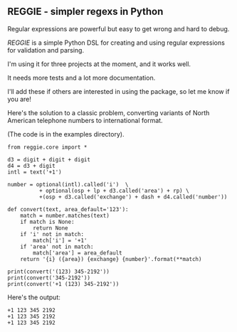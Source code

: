 ## REGGIE - simpler regexs in Python

Regular expressions are powerful but easy to get wrong and hard to debug.

*REGGIE* is a simple Python DSL for creating and using regular expressions for validation and parsing.

I'm using it for three projects at the moment, and it works well.

It needs more tests and a lot more documentation.

I'll add these if others are interested in using the package,
so let me know if you are!

Here's the solution to a classic problem, converting variants of North American
telephone numbers to international format.

(The code is in the examples directory).

    from reggie.core import *
    
    d3 = digit + digit + digit
    d4 = d3 + digit
    intl = text('+1')
    
    number = optional(intl).called('i')  \
              + optional(osp + lp + d3.called('area') + rp) \
              +(osp + d3.called('exchange') + dash + d4.called('number'))
    
    def convert(text, area_default='123'):
        match = number.matches(text)
        if match is None:
            return None
        if 'i' not in match:
            match['i'] = '+1'
        if 'area' not in match:
            match['area'] = area_default
        return '{i} ({area}) {exchange} {number}'.format(**match)
    
    print(convert('(123) 345-2192'))
    print(convert('345-2192'))
    print(convert('+1 (123) 345-2192'))
    
Here's the output:

    +1 123 345 2192
    +1 123 345 2192
    +1 123 345 2192


